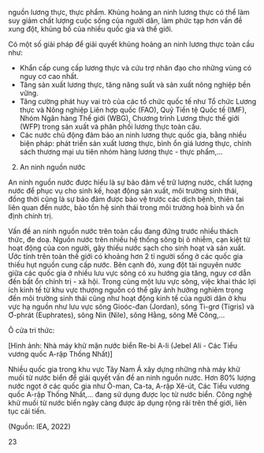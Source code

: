 nguồn lương thực, thực phẩm. Khủng hoảng an ninh lương thực có thể làm suy giảm chất lượng cuộc sống của người dân, làm phức tạp hơn vấn đề xung đột, khủng bố của nhiều quốc gia và thế giới.

Có một số giải pháp để giải quyết khủng hoảng an ninh lương thực toàn cầu như:
- Khẩn cấp cung cấp lương thực và cứu trợ nhân đạo cho những vùng có nguy cơ cao nhất.
- Tăng sản xuất lương thực, tăng năng suất và sản xuất nông nghiệp bền vững.
- Tăng cường phát huy vai trò của các tổ chức quốc tế như Tổ chức Lương thực và Nông nghiệp Liên hợp quốc (FAO), Quỹ Tiền tệ Quốc tế (IMF), Nhóm Ngân hàng Thế giới (WBG), Chương trình Lương thực thế giới (WFP) trong sản xuất và phân phối lương thực toàn cầu.
- Các nước chủ động đảm bảo an ninh lương thực quốc gia, bằng nhiều biện pháp: phát triển sản xuất lương thực, bình ổn giá lương thực, chính sách thương mại ưu tiên nhóm hàng lương thực - thực phẩm,...

2. An ninh nguồn nước

An ninh nguồn nước được hiểu là sự bảo đảm về trữ lượng nước, chất lượng nước để phục vụ cho sinh kế, hoạt động sản xuất, môi trường sinh thái, đồng thời cũng là sự bảo đảm được bảo vệ trước các dịch bệnh, thiên tai liên quan đến nước, bảo tồn hệ sinh thái trong môi trường hoà bình và ổn định chính trị.

Vấn đề an ninh nguồn nước trên toàn cầu đang đứng trước nhiều thách thức, đe doạ. Nguồn nước trên nhiều hệ thống sông bị ô nhiễm, cạn kiệt từ hoạt động của con người, gây thiếu nước sạch cho sinh hoạt và sản xuất. Ước tính trên toàn thế giới có khoảng hơn 2 tỉ người sống ở các quốc gia thiếu hụt nguồn cung cấp nước. Bên cạnh đó, xung đột tài nguyên nước giữa các quốc gia ở nhiều lưu vực sông có xu hướng gia tăng, nguy cơ dẫn đến bất ổn chính trị - xã hội. Trong cùng một lưu vực sông, việc khai thác lợi ích kinh tế từ khu vực thượng nguồn có thể gây ảnh hưởng nghiêm trọng đến môi trường sinh thái cũng như hoạt động kinh tế của người dân ở khu vực hạ nguồn như lưu vực sông Gioóc-đan (Jordan), sông Ti-grơ (Tigris) và Ơ-phrát (Euphrates), sông Nin (Nile), sông Hằng, sông Mê Công,...

Ô cửa tri thức:

[Hình ảnh: Nhà máy khử mặn nước biển Re-bi A-li (Jebel Ali - Các Tiểu vương quốc A-rập Thống Nhất)]

Nhiều quốc gia trong khu vực Tây Nam Á xây dựng những nhà máy khử muối từ nước biển để giải quyết vấn đề an ninh nguồn nước. Hơn 80% lượng nước ngọt ở các quốc gia như Ô-man, Ca-ta, A-rập Xê-út, Các Tiểu vương quốc A-rập Thống Nhất,... đang sử dụng được lọc từ nước biển. Công nghệ khử muối từ nước biển ngày càng được áp dụng rộng rãi trên thế giới, liên tục cải tiến.

(Nguồn: IEA, 2022)

23